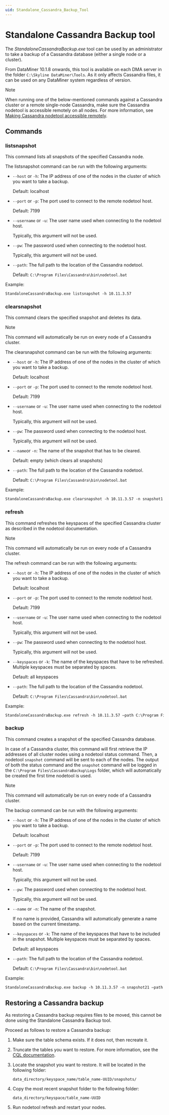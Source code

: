```yaml
---
uid: Standalone_Cassandra_Backup_Tool
---
```


# Standalone Cassandra Backup tool

The *StandaloneCassandraBackup.exe* tool can be used by an administrator to take a backup of a Cassandra database (either a single node or a cluster).

From DataMiner 10.1.8 onwards, this tool is available on each DMA server in the folder `C:\Skyline DataMiner\Tools`. As it only affects Cassandra files, it can be used on any DataMiner system regardless of version.

> [!NOTE]
> When running one of the below-mentioned commands against a Cassandra cluster or a remote single-node Cassandra, make sure the Cassandra nodetool is accessible remotely on all nodes. For more information, see [Making Cassandra nodetool accessible remotely](https://community.dataminer.services/documentation/making-cassandra-nodetool-accessible-remotely/).

## Commands

### listsnapshot

This command lists all snapshots of the specified Cassandra node.

The listsnapshot command can be run with the following arguments:

- `--host` or `-h`: The IP address of one of the nodes in the cluster of which you want to take a backup.

  Default: localhost

- `--port` or `-p`: The port used to connect to the remote nodetool host.

  Default: 7199

- `--username` or `-u`: The user name used when connecting to the nodetool host.

  Typically, this argument will not be used.

- `--pw`: The password used when connecting to the nodetool host.

  Typically, this argument will not be used.

- `--path`: The full path to the location of the Cassandra nodetool.

  Default: `C:\Program Files\Cassandra\bin\nodetool.bat`

Example:

```txt
StandaloneCassandraBackup.exe listsnapshot -h 10.11.3.57
```

### clearsnapshot

This command clears the specified snapshot and deletes its data.

> [!NOTE]
> This command will automatically be run on every node of a Cassandra cluster.

The clearsnapshot command can be run with the following arguments:

- `--host` or `-h`: The IP address of one of the nodes in the cluster of which you want to take a backup.

  Default: localhost

- `--port` or `-p`: The port used to connect to the remote nodetool host.

  Default: 7199

- `--username` or `-u`: The user name used when connecting to the nodetool host.

  Typically, this argument will not be used.

- `--pw`: The password used when connecting to the nodetool host.

  Typically, this argument will not be used.

- `--name`or `-n`: The name of the snapshot that has to be cleared.

  Default: empty (which clears all snapshots)

- `--path`: The full path to the location of the Cassandra nodetool.

  Default: `C:\Program Files\Cassandra\bin\nodetool.bat`

Example:

```txt
StandaloneCassandraBackup.exe clearsnapshot -h 10.11.3.57 -n snapshot1
```

### refresh

This command refreshes the keyspaces of the specified Cassandra cluster as described in the nodetool documentation.

> [!NOTE]
> This command will automatically be run on every node of a Cassandra cluster.

The refresh command can be run with the following arguments:

- `--host` or `-h`: The IP address of one of the nodes in the cluster of which you want to take a backup.

  Default: localhost

- `--port` or `-p`: The port used to connect to the remote nodetool host.

  Default: 7199

- `--username` or `-u`: The user name used when connecting to the nodetool host.

  Typically, this argument will not be used.

- `--pw`: The password used when connecting to the nodetool host.

  Typically, this argument will not be used.

- `--keyspaces` or `-k`: The name of the keyspaces that have to be refreshed. Multiple keyspaces must be separated by spaces.

  Default: all keyspaces

- `--path`: The full path to the location of the Cassandra nodetool.

  Default: `C:\Program Files\Cassandra\bin\nodetool.bat`

Example:

```txt
StandaloneCassandraBackup.exe refresh -h 10.11.3.57 –path C:\Program Files\nodetool.bat
```

### backup

This command creates a snapshot of the specified Cassandra database.

In case of a Cassandra cluster, this command will first retrieve the IP addresses of all cluster nodes using a nodetool status command. Then, a nodetool `snapshot` command will be sent to each of the nodes. The output of both the status command and the `snapshot` command will be logged in the `C:\Program Files\CassandraBackup\Logs` folder, which will automatically be created the first time nodetool is used.

> [!NOTE]
> This command will automatically be run on every node of a Cassandra cluster.

The backup command can be run with the following arguments:

- `--host` or `-h`: The IP address of one of the nodes in the cluster of which you want to take a backup.

  Default: localhost

- `--port` or `-p`: The port used to connect to the remote nodetool host.

  Default: 7199

- `--username` or `-u`: The user name used when connecting to the nodetool host.

  Typically, this argument will not be used.

- `--pw`: The password used when connecting to the nodetool host.

  Typically, this argument will not be used.

- `--name` or `-n`: The name of the snapshot.

  If no name is provided, Cassandra will automatically generate a name based on the current timestamp.

- `--keyspaces` or `-k`: The name of the keyspaces that have to be included in the snapshot. Multiple keyspaces must be separated by spaces.

  Default: all keyspaces

- `--path`: The full path to the location of the Cassandra nodetool.

  Default: `C:\Program Files\Cassandra\bin\nodetool.bat`

Example:

```txt
StandaloneCassandraBackup.exe backup -h 10.11.3.57 -n snapshot21 –path C:\Program Files\nodetool.bat
```

## Restoring a Cassandra backup

As restoring a Cassandra backup requires files to be moved, this cannot be done using the Standalone Cassandra Backup tool.

Proceed as follows to restore a Cassandra backup:

1. Make sure the table schema exists. If it does not, then recreate it.

1. Truncate the tables you want to restore. For more information, see the [CQL documentation](https://docs.datastax.com/en/cql-oss/3.3/cql/cql_reference/cqlTruncate.html).

1. Locate the snapshot you want to restore. It will be located in the following folder:

   `data_directory/keyspace_name/table_name-UUID/snapshots/`

1. Copy the most recent snapshot folder to the following folder:

   `data_directory/keyspace/table_name-UUID`

1. Run nodetool refresh and restart your nodes.
